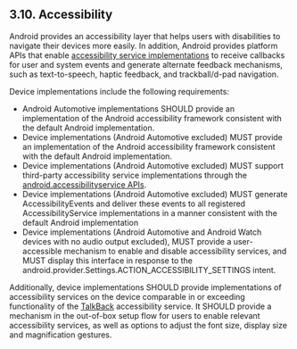 ## 3.10\. Accessibility

Android provides an accessibility layer that helps users with disabilities to
navigate their devices more easily. In addition, Android provides platform APIs
that enable [accessibility service implementations](http://developer.android.com/reference/android/accessibilityservice/AccessibilityService.html)
to receive callbacks for user and system events and generate alternate feedback
mechanisms, such as text-to-speech, haptic feedback, and trackball/d-pad
navigation.

Device implementations include the following requirements:

*   Android Automotive implementations SHOULD provide an implementation of the
    Android accessibility framework consistent with the default Android
    implementation.
*   Device implementations (Android Automotive excluded) MUST provide an
    implementation of the Android accessibility framework consistent with the
    default Android implementation.
*   Device implementations (Android Automotive excluded) MUST support
    third-party accessibility service implementations through the
    [android.accessibilityservice
    APIs](http://developer.android.com/reference/android/view/accessibility/package-summary.html).
*   Device implementations (Android Automotive excluded) MUST generate
    AccessibilityEvents and deliver these events to all registered
    AccessibilityService implementations in a manner consistent with the default
    Android implementation
*   Device implementations (Android Automotive and Android Watch devices with no
    audio output excluded), MUST provide a user-accessible mechanism to enable
    and disable accessibility services, and MUST display this interface in
    response to the android.provider.Settings.ACTION_ACCESSIBILITY_SETTINGS
    intent.

Additionally, device implementations SHOULD provide implementations of accessibility
services on the device comparable in or exceeding functionality of the [TalkBack](https://github.com/google/talkback)
accessibility service. It SHOULD provide a mechanism in the out-of-box setup flow
for users to enable relevant accessibility services, as well as options to adjust
the font size, display size and magnification gestures.